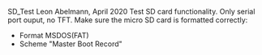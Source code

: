SD_Test
Leon Abelmann, April 2020
Test SD card functionality. Only serial port ouput, no TFT.
Make sure the micro SD card is formatted correctly:
- Format MSDOS(FAT)
- Scheme "Master Boot Record"
